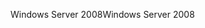 <span data-ttu-id="4985e-101">Windows Server 2008</span><span class="sxs-lookup"><span data-stu-id="4985e-101">Windows Server 2008</span></span>